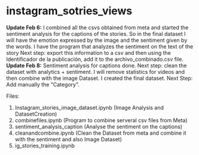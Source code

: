 # instagram_sotries_views

**Update Feb 6:** I combined all the csvs obtained from meta and started the sentiment analysis for the captions of the stories. So in the final dataset I will have the emotion expressed by the image and the sentiment given by the words. 
I have the program that analyzes the sentiment on the text of the story
Next step: export this information to a csv and then using the Identificador de la publicación, add it to the archivo_combinado.csv file.
**Update Feb 8:** Sentiment analysis for captions done. Next step: clean the dataset with analytics + sentiment. I will remove statistics for videos and then combine with the image Dataset.
I created the final dataset. Next Step: Add manually the "Category".

Files:
1) Instagram_stories_image_dataset.ipynb (Image Analysis and DatasetCreation)
2) combinefiles.ipynb (Program to combine serveral csv files from Meta)
3) sentiment_analysis_caption (Analyse the sentiment on the captions)
4) cleanandcombine.ipynb (Clean the Dataset from meta and combine it with the sentiment and also Image Dataset)
5) ig_stories_training.ipynb